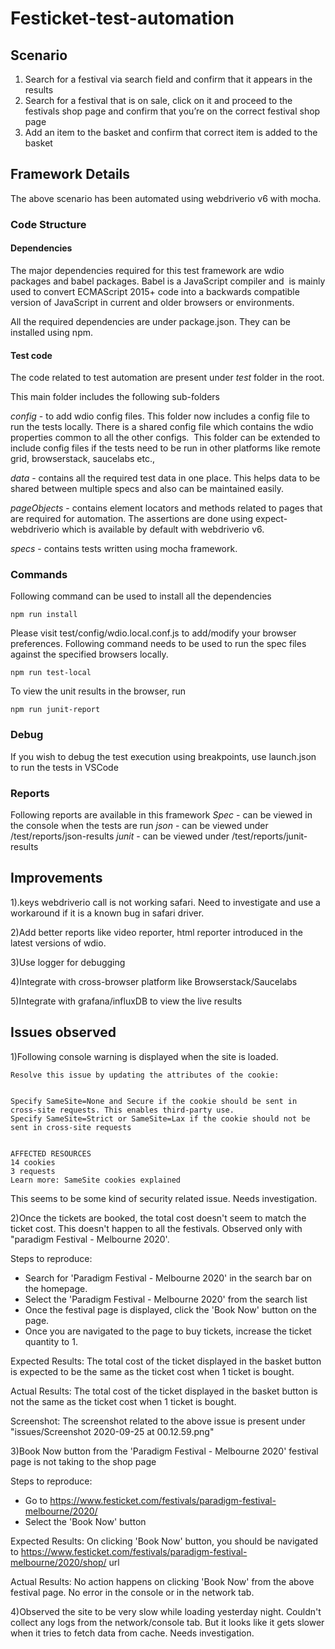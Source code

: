 # Festicket-test-automation

## Scenario
1. Search for a festival via search field and confirm that it appears in the results
2. Search for a festival that is on sale, click on it and proceed to the festivals shop page and confirm that you’re on the correct festival shop page
3. Add an item to the basket and confirm that correct item is added to the basket

## Framework Details

The above scenario has been automated using webdriverio v6 with mocha.

### Code Structure

#### Dependencies
The major dependencies required for this test framework are wdio packages and babel packages. Babel is a JavaScript compiler and  is mainly used to convert ECMAScript 2015+ code into a backwards compatible version of JavaScript in current and older browsers or environments.

All the required dependencies are under package.json. They can be installed using npm.

#### Test code
The code related to test automation are present under *test* folder in the root.

This main folder includes the following sub-folders

*config* - to add wdio config files. This folder now includes a config file to run the tests locally. There is a shared config file which contains the wdio properties common to all the other configs.  This folder can be extended to include config files if the tests need to be run in other platforms like remote grid, browserstack, saucelabs etc.,

*data* - contains all the required test data in one place. This helps data to be shared between multiple specs and also can be maintained easily.

*pageObjects* - contains element locators and methods related to pages that are required for automation. The assertions are done using expect-webdriverio which is available by default with webdriverio v6.

*specs* - contains tests written using mocha framework. 

### Commands
Following command can be used to install all the dependencies

`npm run install`

Please visit test/config/wdio.local.conf.js to add/modify your browser preferences. Following command needs to be used to run the spec files against the specified browsers locally.

`npm run test-local`

To view the unit results in the browser, run

`npm run junit-report`

### Debug
If you wish to debug the test execution using breakpoints, use launch.json to run the tests in VSCode 

### Reports
Following reports are available in this framework
*Spec* - can be viewed in the console when the tests are run
*json* - can be viewed under /test/reports/json-results
*junit* - can be viewed under /test/reports/junit-results

## Improvements

1).keys webdriverio call is not working safari. Need to investigate and use a workaround if it is a known bug in safari driver.

2)Add better reports like video reporter, html reporter introduced in the latest versions of wdio.

3)Use logger for debugging

4)Integrate with cross-browser platform like Browserstack/Saucelabs

5)Integrate with grafana/influxDB to view the live results

## Issues observed

1)Following console warning is displayed when the site is loaded.

```Indicate whether to send a cookie in a cross-site request by specifying its SameSite attribute. Because a cookie's SameSite attribute was not set or is invalid, it defaults to SameSite=Lax, which prevents the cookie from being sent in a cross-site request. This behavior protects user data from accidentally leaking to third parties and cross-site request forgery.
Resolve this issue by updating the attributes of the cookie:


Specify SameSite=None and Secure if the cookie should be sent in cross-site requests. This enables third-party use.
Specify SameSite=Strict or SameSite=Lax if the cookie should not be sent in cross-site requests


AFFECTED RESOURCES
14 cookies
3 requests
Learn more: SameSite cookies explained
```
This seems to be some kind of security related issue. Needs investigation.

2)Once the tickets are booked, the total cost doesn't seem to match the ticket cost. This doesn't happen to all the festivals. Observed only with "paradigm Festival - Melbourne 2020'.

Steps to reproduce:
- Search for 'Paradigm Festival - Melbourne 2020' in the search bar on the homepage.
- Select the 'Paradigm Festival - Melbourne 2020' from the search list
- Once the festival page is displayed, click the 'Book Now' button on the page.
- Once you are navigated to the page to buy tickets, increase the ticket quantity to 1.

Expected Results:
The total cost of the ticket displayed in the basket button is expected to be the same as the ticket cost when 1 ticket is bought.

Actual Results:
The total cost of the ticket displayed in the basket button is not the same as the ticket cost when 1 ticket is bought.

Screenshot:
The screenshot related to the above issue is present under "issues/Screenshot 2020-09-25 at 00.12.59.png"

3)Book Now button from the 'Paradigm Festival - Melbourne 2020' festival page is not taking to the shop page

Steps to reproduce:
- Go to https://www.festicket.com/festivals/paradigm-festival-melbourne/2020/
- Select the 'Book Now' button

Expected Results:
On clicking 'Book Now' button, you should be navigated to https://www.festicket.com/festivals/paradigm-festival-melbourne/2020/shop/ url

Actual Results:
No action happens on clicking 'Book Now' from the above festival page. No error in the console or in the network tab.

4)Observed the site to be very slow while loading yesterday night. Couldn't collect any logs from the network/console tab. But it looks like it gets slower when it tries to fetch data from cache. Needs investigation.
